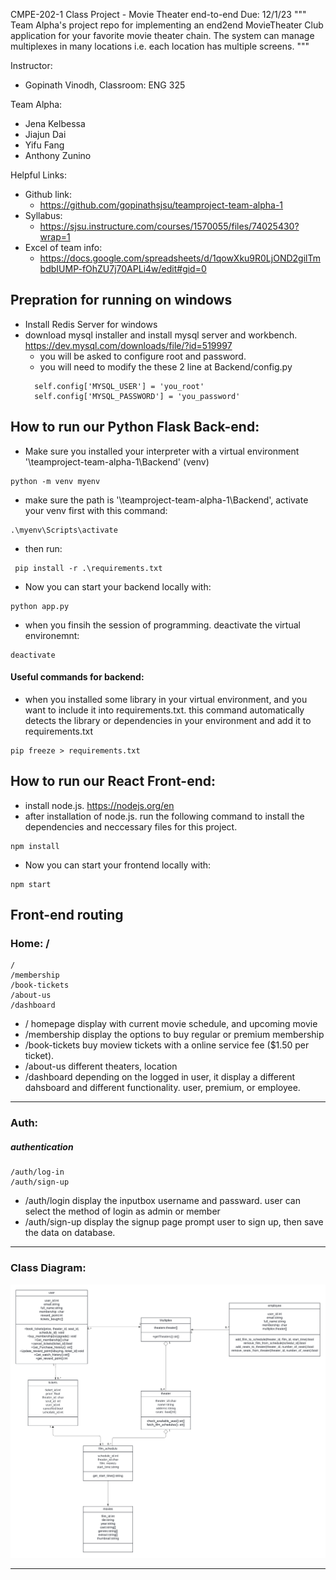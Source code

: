 CMPE-202-1 Class Project - Movie Theater end-to-end
Due: 12/1/23
"""
Team Alpha's project repo for implementing an end2end MovieTheater Club application for your favorite movie theater chain.
The system can manage multiplexes in many locations i.e. each location has multiple screens.
"""

Instructor:

- Gopinath Vinodh, Classroom: ENG 325

Team Alpha:

- Jena Kelbessa
- Jiajun Dai
- Yifu Fang
- Anthony Zunino

Helpful Links:

- Github link:
  - https://github.com/gopinathsjsu/teamproject-team-alpha-1
- Syllabus:
  - https://sjsu.instructure.com/courses/1570055/files/74025430?wrap=1
- Excel of team info:
  - https://docs.google.com/spreadsheets/d/1qowXku9R0LjOND2gilTmbdbIUMP-fOhZU7j70APLi4w/edit#gid=0

## Prepration for running on windows

- Install Redis Server for windows
- download mysql installer and install mysql server and workbench. https://dev.mysql.com/downloads/file/?id=519997
  - you will be asked to configure root and password.
  - you will need to modify the these 2 line at Backend/config.py
  ```
    self.config['MYSQL_USER'] = 'you_root'
    self.config['MYSQL_PASSWORD'] = 'you_password'
  ```
## How to run our Python Flask Back-end:

- Make sure you installed your interpreter with a virtual environment '<your path>\teamproject-team-alpha-1\Backend' (venv)

```
python -m venv myenv
```

- make sure the path is '<your path>\teamproject-team-alpha-1\Backend', activate your venv first with this command:

```
.\myenv\Scripts\activate
```

- then run:

```
 pip install -r .\requirements.txt
```

- Now you can start your backend locally with:

```
python app.py
```

- when you finsih the session of programming. deactivate the virtual environemnt:

```
deactivate
```

#### Useful commands for backend:

- when you installed some library in your virtual environment, and you want to include it into requirements.txt. this command automatically detects the library or dependencies in your environment and add it to requirements.txt

```
pip freeze > requirements.txt
```


## How to run our React Front-end:

- install node.js. https://nodejs.org/en
- after installation of node.js. run the following command to install the dependencies and neccessary files for this project.

```
npm install
```

- Now you can start your frontend locally with:

```
npm start
```


## Front-end routing

### Home: /

    /
    /membership
    /book-tickets
    /about-us
    /dashboard

- / homepage display with current movie schedule, and upcoming movie
- /membership display the options to buy regular or premium membership
- /book-tickets buy moview tickets with a online service fee ($1.50 per ticket).
- /about-us different theaters, location
- /dashboard depending on the logged in user, it display a different dahsboard and different functionality. user, premium, or employee.

---

### Auth:

##### authentication

    /auth/log-in
    /auth/sign-up

- /auth/login display the inputbox username and passward. user can select the method of login as admin or member
- /auth/sign-up display the signup page prompt user to sign up, then save the data on database.

---

### Class Diagram:

![diagram](./Diagrams/UML%20diagram.png)

---